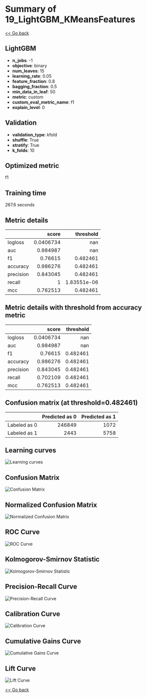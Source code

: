 # Summary of 19_LightGBM_KMeansFeatures

[<< Go back](../README.md)


## LightGBM
- **n_jobs**: -1
- **objective**: binary
- **num_leaves**: 15
- **learning_rate**: 0.05
- **feature_fraction**: 0.8
- **bagging_fraction**: 0.5
- **min_data_in_leaf**: 50
- **metric**: custom
- **custom_eval_metric_name**: f1
- **explain_level**: 0

## Validation
 - **validation_type**: kfold
 - **shuffle**: True
 - **stratify**: True
 - **k_folds**: 10

## Optimized metric
f1

## Training time

267.6 seconds

## Metric details
|           |     score |     threshold |
|:----------|----------:|--------------:|
| logloss   | 0.0406734 | nan           |
| auc       | 0.984987  | nan           |
| f1        | 0.76615   |   0.482461    |
| accuracy  | 0.986276  |   0.482461    |
| precision | 0.843045  |   0.482461    |
| recall    | 1         |   1.83551e-06 |
| mcc       | 0.762513  |   0.482461    |


## Metric details with threshold from accuracy metric
|           |     score |   threshold |
|:----------|----------:|------------:|
| logloss   | 0.0406734 |  nan        |
| auc       | 0.984987  |  nan        |
| f1        | 0.76615   |    0.482461 |
| accuracy  | 0.986276  |    0.482461 |
| precision | 0.843045  |    0.482461 |
| recall    | 0.702109  |    0.482461 |
| mcc       | 0.762513  |    0.482461 |


## Confusion matrix (at threshold=0.482461)
|              |   Predicted as 0 |   Predicted as 1 |
|:-------------|-----------------:|-----------------:|
| Labeled as 0 |           246849 |             1072 |
| Labeled as 1 |             2443 |             5758 |

## Learning curves
![Learning curves](learning_curves.png)
## Confusion Matrix

![Confusion Matrix](confusion_matrix.png)


## Normalized Confusion Matrix

![Normalized Confusion Matrix](confusion_matrix_normalized.png)


## ROC Curve

![ROC Curve](roc_curve.png)


## Kolmogorov-Smirnov Statistic

![Kolmogorov-Smirnov Statistic](ks_statistic.png)


## Precision-Recall Curve

![Precision-Recall Curve](precision_recall_curve.png)


## Calibration Curve

![Calibration Curve](calibration_curve_curve.png)


## Cumulative Gains Curve

![Cumulative Gains Curve](cumulative_gains_curve.png)


## Lift Curve

![Lift Curve](lift_curve.png)



[<< Go back](../README.md)
